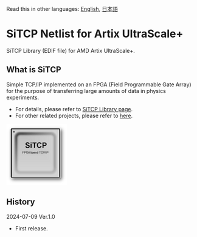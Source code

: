 Read this in other languages: [English](README.md), [日本語](README.ja.md)

# SiTCP Netlist for Artix UltraScale+

SiTCP Library (EDIF file) for AMD Artix UltraScale+.


## What is SiTCP

Simple TCP/IP implemented on an FPGA (Field Programmable Gate Array) for the purpose of transferring large amounts of data in physics experiments.

* For details, please refer to [SiTCP Library page](https://www.bbtech.co.jp/en/products/sitcp-library/).
* For other related projects, please refer to [here](https://github.com/BeeBeansTechnologies).

![SiTCP](sitcp.png)


## History

2024-07-09 Ver.1.0

* First release.